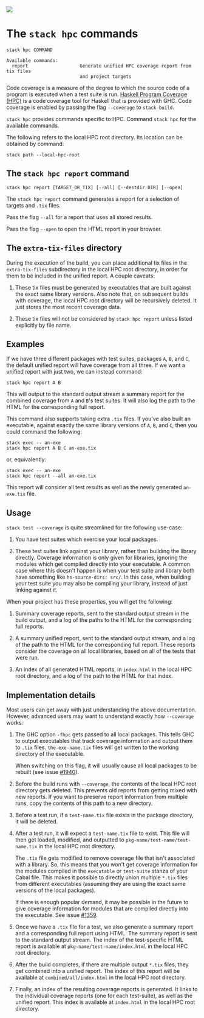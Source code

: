 <div class="hidden-warning"><a href="https://docs.haskellstack.org/"><img src="https://cdn.jsdelivr.net/gh/commercialhaskell/stack/doc/img/hidden-warning.svg"></a></div>

# The `stack hpc` commands

~~~text
stack hpc COMMAND

Available commands:
  report                   Generate unified HPC coverage report from tix files
                           and project targets
~~~

Code coverage is a measure of the degree to which the source code of a program
is executed when a test suite is run.
[Haskell Program Coverage (HPC)](https://ku-fpg.github.io/software/hpc/) is a
code coverage tool for Haskell that is provided with GHC. Code coverage is
enabled by passing the flag `--coverage` to `stack build`.

`stack hpc` provides commands specific to HPC. Command `stack hpc` for the
available commands.

The following refers to the local HPC root directory. Its location can be
obtained by command:

~~~text
stack path --local-hpc-root
~~~

## The `stack hpc report` command

~~~text
stack hpc report [TARGET_OR_TIX] [--all] [--destdir DIR] [--open]
~~~

The `stack hpc report` command generates a report for a selection of targets and
`.tix` files.

Pass the flag `--all` for a report that uses all stored results.

Pass the flag `--open` to open the HTML report in your browser.

## The `extra-tix-files` directory

During the execution of the build, you can place additional tix files in the
`extra-tix-files` subdirectory in the local HPC root directory, in order for
them to be included in the unified report. A couple caveats:

1.  These tix files must be generated by executables that are built against the
    exact same library versions. Also note that, on subsequent builds with
    coverage, the local HPC root directory will be recursively deleted. It
    just stores the most recent coverage data.

2.  These tix files will not be considered by `stack hpc report` unless listed
    explicitly by file name.

## Examples

If we have three different packages with test suites, packages `A`, `B`, and
`C`, the default unified report will have coverage from all three. If we want a
unified report with just two, we can instead command:

~~~text
stack hpc report A B
~~~

This will output to the standard output stream a summary report for the combined
coverage from `A` and `B`'s test suites. It will also log the path to the HTML
for the corresponding full report.

This command also supports taking extra `.tix` files.  If you've also built an
executable, against exactly the same library versions of `A`, `B`, and `C`, then
you could command the following:

~~~text
stack exec -- an-exe
stack hpc report A B C an-exe.tix
~~~

or, equivalently:

~~~text
stack exec -- an-exe
stack hpc report --all an-exe.tix
~~~

This report will consider all test results as well as the newly generated
`an-exe.tix` file.

## Usage

`stack test --coverage` is quite streamlined for the following use-case:

1.  You have test suites which exercise your local packages.

2.  These test suites link against your library, rather than building the
    library directly. Coverage information is only given for libraries, ignoring
    the modules which get compiled directly into your executable. A common case
    where this doesn't happen is when your test suite and library both have
    something like `hs-source-dirs: src/`. In this case, when building your test
    suite you may also be compiling your library, instead of just linking
    against it.

When your project has these properties, you will get the following:

1.  Summary coverage reports, sent to the standard output stream in the build
    output, and a log of the paths to the HTML for the corresponding full
    reports.

2.  A summary unified report, sent to the standard output stream, and a log of
    the path to the HTML for the corresponding full report. These reports
    consider the coverage on all local libraries, based on all of the tests that
    were run.

3.  An index of all generated HTML reports, in `index.html` in the local
    HPC root directory, and a log of the path to the HTML for that index.

## Implementation details

Most users can get away with just understanding the above documentation.
However, advanced users may want to understand exactly how `--coverage` works:

1. The GHC option `-fhpc` gets passed to all local packages.  This tells GHC to
   output executables that track coverage information and output them to `.tix`
   files. `the-exe-name.tix` files will get written to the working directory of
   the executable.

   When switching on this flag, it will usually cause all local packages to be
   rebuilt (see issue
   [#1940](https://github.com/commercialhaskell/stack/issues/1940)).

2. Before the build runs with `--coverage`, the contents of the local HPC root
   directory gets deleted. This prevents old reports from getting mixed
   with new reports. If you want to preserve report information from multiple
   runs, copy the contents of this path to a new directory.

3. Before a test run, if a `test-name.tix` file exists in the package directory,
   it will be deleted.

4. After a test run, it will expect a `test-name.tix` file to exist. This file
   will then get loaded, modified, and outputted to
   `pkg-name/test-name/test-name.tix` in the local HPC root directory.

   The `.tix` file gets modified to remove coverage file that isn't associated
   with a library. So, this means that you won't get coverage information for
   the modules compiled in the `executable` or `test-suite` stanza of your Cabal
   file. This makes it possible to directly union multiple `*.tix` files from
   different executables (assuming they are using the exact same versions of the
   local packages).

   If there is enough popular demand, it may be possible in the future to give
   coverage information for modules that are compiled directly into the
   executable. See issue
   [#1359](https://github.com/commercialhaskell/stack/issues/1359).

5. Once we have a `.tix` file for a test, we also generate a summary report and
   a corresponding full report using HTML. The summary report is sent to the
   standard output stream. The index of the test-specific HTML report is
   available at `pkg-name/test-name/index.html` in the local HPC root directory.

6. After the build completes, if there are multiple output `*.tix` files, they
   get combined into a unified report. The index of this report will be
   available at `combined/all/index.html` in the local HPC root directory.

7. Finally, an index of the resulting coverage reports is generated. It links to
   the individual coverage reports (one for each test-suite), as well as the
   unified report. This index is available at `index.html` in the local HPC root
   directory.

